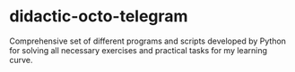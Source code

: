 # didactic-octo-telegram
Comprehensive set of different programs and scripts developed by Python for solving all necessary exercises and practical tasks for my learning curve.
